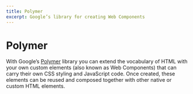 ```yaml
---
title: Polymer
excerpt: Google’s library for creating Web Components
---
```


# Polymer

With Google’s [Polymer](https://www.polymer-project.org) library you can extend the vocabulary of HTML with your own custom elements (also known as Web Components) that can carry their own CSS styling and JavaScript code. Once created, these elements can be reused and composed together with other native or custom HTML elements.
